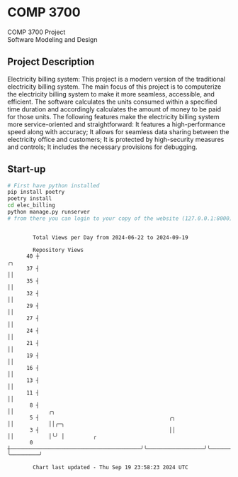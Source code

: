 # COMP 3700
COMP 3700 Project  
Software Modeling and Design
## Project Description
Electricity billing system: This project is a modern version of the traditional electricity billing system. The main focus of this project is to computerize the electricity billing system to make it more seamless, accessible, and efficient. The software calculates the units consumed within a specified time duration and accordingly calculates the amount of money to be paid for those units. The following features make the electricity billing system more service-oriented and straightforward: It features a high-performance speed along with accuracy; It allows for seamless data sharing between the electricity office and customers; It is protected by high-security measures and controls; It includes the necessary provisions for debugging.

## Start-up
```bash
# First have python installed
pip install poetry
poetry install
cd elec_billing
python manage.py runserver
# from there you can login to your copy of the website (127.0.0.1:8000), default creds are admin/admin
```

```

        Total Views per Day from 2024-06-22 to 2024-09-19

        Repository Views
      40 ┼                                                             ╭╮
      37 ┤                                                             ││
      35 ┤                                                             ││
      32 ┤                                                             ││
      29 ┤                                                             ││
      27 ┤                                                             ││
      24 ┤                                                             ││
      21 ┤                                                             ││
      19 ┤                                                             ││
      16 ┤                                                             ││
      13 ┤                                                             ││
      11 ┤                                                             ││
       8 ┤                                                             ││           ╭╮
       5 ┤                                         ╭╮                  ││           ││╭─╮
       3 ┤                                         ││                  ││           │╰╯ │         ╭
       0 ┼─────────────────────────────────────────╯╰──────────────────╯╰───────────╯   ╰─────────╯

        Chart last updated - Thu Sep 19 23:58:23 2024 UTC
        
```
